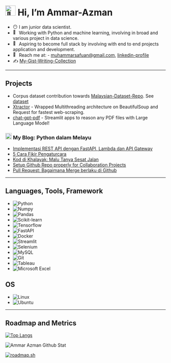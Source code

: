 # <img src="https://fonts.gstatic.com/s/e/notoemoji/latest/1f44b_1f3fb/512.gif" alt="👋" width="32" height="32"> Hi, I’m Ammar-Azman 

- <img src="https://fonts.gstatic.com/s/e/notoemoji/latest/1f636_200d_1f32b_fe0f/512.gif" alt="😶" width="15" height="15"> I am junior data scientist.
- <img src="https://fonts.gstatic.com/s/e/notoemoji/latest/1f40d/512.gif" alt="🐍" width="15" height="15"> Working with Python and machine learning, involving in broad and various project in data science.
- <img src="https://fonts.gstatic.com/s/e/notoemoji/latest/1f680/512.gif" alt="🚀" width="15" height="15"> Aspiring to become full stack by involving with end to end projects application and development.
- <img src="https://fonts.gstatic.com/s/e/notoemoji/latest/1f48c/512.gif" alt="💌" width="15" height="15"> Reach me at: - muhammarsafuan@gmail.com, [linkedin-profile](https://www.linkedin.com/in/ammar-azman/)
- ✍ [My-Gist-Writing-Collection](https://gist.github.com/Ammar-Azman)

---

## Projects
- Corpus dataset contribution towards [Malaysian-Dataset-Repo](https://github.com/mesolitica/malaysian-dataset/tree/master). See [dataset](https://huggingface.co/Ammar-Azman)
- [Xtractor](https://github.com/Ammar-Azman/xtractor) - Wrapped Multithreading architecture on BeautifulSoup and Request for fastest web-scraping.
- [chat-gpt-pdf](https://github.com/Ammar-Azman/chat-gpt-pdf) - Streamlit apps to reason any PDF files with Large Language Model!

### <img src="https://fonts.gstatic.com/s/e/notoemoji/latest/270f_fe0f/512.gif" alt="✏" width="20" height="20"> My Blog: Python dalam Melayu 
<!-- BLOG-POST-LIST:START -->
- [Implementasi REST API dengan FastAPI, Lambda dan API Gateway](https://ammarazman.hashnode.dev/implementasi-rest-api-dengan-fastapi-lambda-dan-api-gateway)
- [5 Cara Fikir Pengaturcara](https://ammarazman.hashnode.dev/5-cara-fikir-pengaturcara)
- [Kod di Khalayak: Malu Tanya Sesat Jalan](https://ammarazman.hashnode.dev/kod-di-khalayak-malu-tanya-sesat-jalan)
- [Setup Github Repo properly for Collaboration Projects](https://ammarazman.hashnode.dev/setup-github-repo-properly-for-collaboration-projects)
- [Pull Request: Bagaimana Merge berlaku di Github](https://ammarazman.hashnode.dev/pull-request-bagaimana-merge-berlaku-di-github)
<!-- BLOG-POST-LIST:END -->
---
## Languages, Tools, Framework
* ![Python](https://img.shields.io/badge/Python-FFD43B?style=for-the-badge&logo=python&logoColor=blue)
* ![Numpy](https://img.shields.io/badge/Numpy-777BB4?style=for-the-badge&logo=numpy&logoColor=white)
* ![Pandas](https://img.shields.io/badge/Pandas-2C2D72?style=for-the-badge&logo=pandas&logoColor=white)
* ![Scikit-learn](https://img.shields.io/badge/scikit_learn-F7931E?style=for-the-badge&logo=scikit-learn&logoColor=white)
* ![Tensorflow](https://img.shields.io/badge/TensorFlow-FF6F00?style=for-the-badge&logo=tensorflow&logoColor=white)
* ![FastAPI](https://img.shields.io/badge/fastapi-109989?style=for-the-badge&logo=FASTAPI&logoColor=white)
* ![Docker](https://img.shields.io/badge/Docker-2CA5E0?style=for-the-badge&logo=docker&logoColor=white)
* ![Streamlit](https://img.shields.io/badge/Streamlit-FF4B4B?style=for-the-badge&logo=Streamlit&logoColor=white)
* ![Selenium](https://img.shields.io/badge/Selenium-43B02A?style=for-the-badge&logo=Selenium&logoColor=white)
* ![MySQL](https://img.shields.io/badge/mysql-%2300f.svg?style=for-the-badge&logo=mysql&logoColor=white)
* ![Git](https://img.shields.io/badge/git-%23F05033.svg?style=for-the-badge&logo=git&logoColor=white)
* ![Tableau](https://img.shields.io/badge/Tableau-E97627?style=for-the-badge&logo=Tableau&logoColor=white)
* ![Microsoft Excel](https://img.shields.io/badge/Microsoft_Excel-217346?style=for-the-badge&logo=microsoft-excel&logoColor=white)


## OS
* ![Linux](https://img.shields.io/badge/Linux-FCC624?style=for-the-badge&logo=linux&logoColor=black)
* ![Ubuntu](https://img.shields.io/badge/Ubuntu-E95420?style=for-the-badge&logo=ubuntu&logoColor=white)

---
## Roadmap and Metrics
[![Top Langs](https://github-readme-stats.vercel.app/api/top-langs/?username=Ammar-Azman&show_icons=True&hide_border=True&theme=tokyonight)](https://github.com/anuraghazra/github-readme-stats)

<img allign="left" alt="Ammar Azman Github Stat" src="https://github-readme-stats.vercel.app/api?username=Ammar-Azman&show_icons=True&hide_border=True&theme=tokyonight" /> 

[![roadmap.sh](https://api.roadmap.sh/v1-badge/wide/64acfd9614678473bb612dd3?variant=dark&roadmaps=python%2Cdevops%2Cdocker)](https://roadmap.sh)


